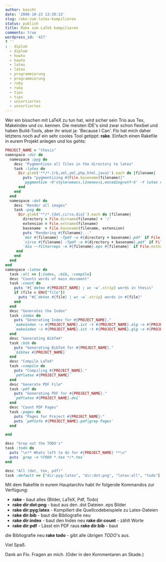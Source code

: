 ```yaml
---
author: bascht
date: '2008-10-23 13:30:15'
slug: rake-zum-latex-kompilieren
status: publish
title: Rake zum LaTeX kompilieren
comments: true
wordpress_id: '427'
? ''
: - diplom
  - diplom
  - howto
  - howto
  - latex
  - latex
  - programmierung
  - programmierung
  - ruby
  - ruby
  - tips
  - tips
  - unsortiertes
  - unsortiertes
---
```


Wer ein bisschen mit LaTeX zu tun hat, wird sicher sein Trio aus
Tex, Makeindex und co. kennen. Die meisten IDE's sind zwar schon
flexibel und haben Build-Tools, aber ihr wisst ja: 'Because I Can'.
Flo hat mich daher letztens noch auf ein sehr cooles Tool getippt:
**rake**. Einfach einen Rakefile in eurem Projekt anlegen und los
gehts:

```ruby
PROJECT_NAME = "thesis"
namespace :dir do
  namespace :pyg do
    desc "Pygmentizes all files in the directory to latex"
    task :latex do
      Dir.glob('**/*.{rb,xml,yml,php,html,java}').each do |filename|
        puts "pygmentizing #{File.basename(filename)}"
        `pygmentize -O'style=emacs,linenos=1,encoding=utf-8' -f latex #{filename} > #{filename + '.tex'}`
      end
    end
  end
  namespace :dot do
    desc "Render all images"
    task :png do
      Dir.glob('**/*.{dot,circo,dia}').each do |filename|
        directory = File.dirname(filename) + '/'
        extension = File.extname(filename)
        basename  = File.basename(filename, extension)
        puts "Rendering #{filename}..."
        `dot #{filename} -Tpdf -o #{directory + basename}.pdf` if File.extname(filename) == '.dot'
        `circo #{filename} -Tpdf -o #{directory + basename}.pdf` if File.extname(filename) == '.circo'
        `dia --filter=eps -e #{filename}.eps #{filename}` if File.extname(filename) == '.dia'
     end
    end
  end
end
namespace :latex do
  task :all => [:index, :bib, :compile]
  desc "Counts words of main document"
  task :count do
    puts "#{`detex #{PROJECT_NAME} | wc -w`.strip} words in thesis"
    if (file = ENV["file"])
      puts "#{`detex #{file} | wc -w`.strip} words in #{file}"
    end
  end
  desc "Generates the Index"
  task :index do
    puts "Generating Index for #{PROJECT_NAME}."
    `makeindex -s #{PROJECT_NAME}.ist -t #{PROJECT_NAME}.alg -o #{PROJECT_NAME}.acr #{PROJECT_NAME}.acn`
    `makeindex -s #{PROJECT_NAME}.ist -t #{PROJECT_NAME}.glg -o #{PROJECT_NAME}.gls #{PROJECT_NAME}.glo`
  end
  desc "Generating BibTeX"
  task :bib do
    puts "Generating BibTeX for #{PROJECT_NAME}."
    `bibtex #{PROJECT_NAME}`
  end
  desc "Compile LaTeX"
  task :compile do
    puts "Compiling #{PROJECT_NAME}."
    `pdflatex #{PROJECT_NAME}`
  end
  desc "Generate PDF File"
  task :pdf do
    puts "Generating PDF for #{PROJECT_NAME}."
    `pdflatex #{PROJECT_NAME}.dvi`
  end
  desc "Count PDF Pages"
  task :pages do
    puts "Pages for Project #{PROJECT_NAME}:"
    puts `pdfinfo #{PROJECT_NAME}.pdf|grep Pages`
  end

end

desc "Grep out the TODO's"
task :todo do
  puts "\n** Whats left to do for #{PROJECT_NAME} **\n"
  puts `grep -n %TODO *.tex */*.tex`
end

desc "All (dot, tex, pdf)"
task :default => ["dir:pyg:latex", "dir:dot:png", "latex:all", "todo"]
```

Mit dem Rakefile in eurem Hauptarchiv habt ihr folgende Kommandos zur Verfügung:

* **rake** - baut alles (Bilder, LaTeX, Pdf, Todo)
* **rake dir:dot:png** - baut aus den .dot Dateien .eps Bilder
* **rake dir:pyg:latex** - Kompiliert die Quellcodebeispiele zu Latex-Dateien 
* **rake dir:bib** - baut die Bibliografie neu
* **rake dir:index** - baut den Index neu **rake dir:count** - zählt Worte 
* **rake dir:pdf** - Lässt ein PDF raus **rake dir:bib** - baut

die Bibliografie neu **rake todo** - gibt alle übrigen *TODO*'s
aus. 

Viel Spaß. 

Dank an Flo. Fragen an mich. (Oder in den Kommentaren an Skade.)

